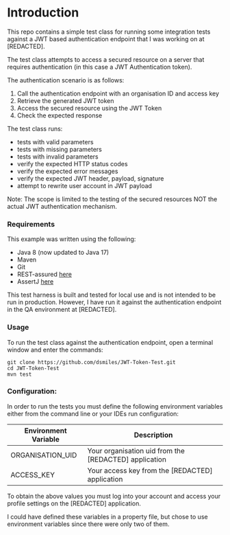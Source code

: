 # Introduction

This repo contains a simple test class for running some integration tests against a JWT based authentication endpoint that I was working on at [REDACTED].

The test class attempts to access a secured resource on a server that requires authentication (in this case a JWT Authentication token).

The authentication scenario is as follows:
1. Call the authentication endpoint with an organisation ID and access key
2. Retrieve the generated JWT token
3. Access the secured resource using the JWT Token
4. Check the expected response

The test class runs: 
- tests with valid parameters
- tests with missing parameters
- tests with invalid parameters
- verify the expected HTTP status codes
- verify the expected error messages
- verify the expected JWT header, payload, signature
- attempt to rewrite user account in JWT payload

Note: 
The scope is limited to the testing of the secured resources NOT the actual JWT authentication mechanism.  

### Requirements

This example was written using the following:
- Java 8 (now updated to Java 17)
- Maven
- Git
- REST-assured [here](https://rest-assured.io)
- AssertJ [here](https://assertj.github.io/doc/)

This test harness is built and tested for local use and is not intended to be run in production. However, I have run it against the authentication endpoint in the QA environment at [REDACTED].

### Usage
To run the test class against the authentication endpoint, open a terminal window and enter the commands:

```
git clone https://github.com/dsmiles/JWT-Token-Test.git
cd JWT-Token-Test
mvn test
```

### Configuration:
In order to run the tests you must define the following environment variables either from the command line or your IDEs run configuration:

| Environment Variable | Description                                           |
|----------------------|-------------------------------------------------------|
| ORGANISATION_UID     | Your organisation uid from the [REDACTED] application |
| ACCESS_KEY           | Your access key from the [REDACTED] application       |

To obtain the above values you must log into your account and access your profile settings on the [REDACTED] application.

I could have defined these variables in a property file, but chose to use environment variables since there were only two of them.

